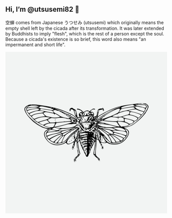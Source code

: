 ## Hi, I’m @utsusemi82 👋

空蝉 comes from Japanese うつせみ (utsusemi) which originally means the empty shell left by the cicada after its transformation. It was later extended by Buddhists to imply "flesh", which is the rest of a person except the soul. Because a cicada's existence is so brief, this word also means "an impermanent and short life".

![mycicada](https://github.com/utsusemi82/utsusemi82/blob/main/cicada.jpg)

<!---
utsusemi82/utsusemi82 is a ✨ special ✨ repository because its `README.md` (this file) appears on your GitHub profile.
You can click the Preview link to take a look at your changes.
--->
